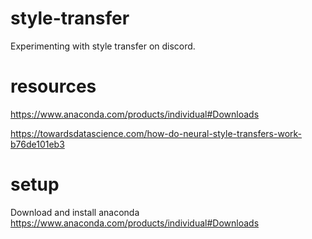 # style-transfer
Experimenting with style transfer on discord.

# resources 

https://www.anaconda.com/products/individual#Downloads

https://towardsdatascience.com/how-do-neural-style-transfers-work-b76de101eb3

# setup 

Download and install anaconda 
https://www.anaconda.com/products/individual#Downloads
